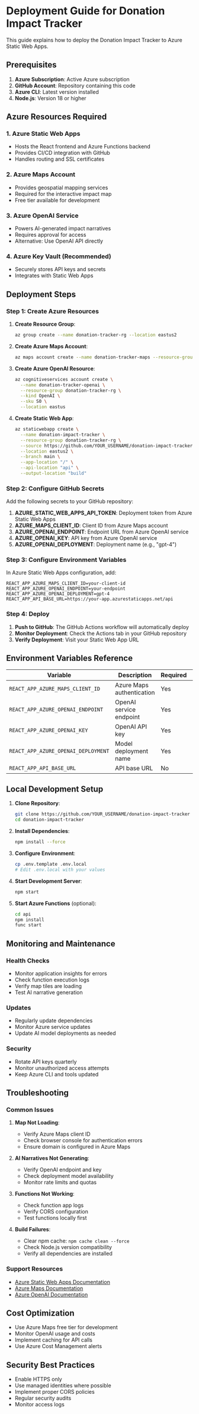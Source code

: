 # Deployment Guide for Donation Impact Tracker

This guide explains how to deploy the Donation Impact Tracker to Azure Static Web Apps.

## Prerequisites

1. **Azure Subscription**: Active Azure subscription
2. **GitHub Account**: Repository containing this code
3. **Azure CLI**: Latest version installed
4. **Node.js**: Version 18 or higher

## Azure Resources Required

### 1. Azure Static Web Apps
- Hosts the React frontend and Azure Functions backend
- Provides CI/CD integration with GitHub
- Handles routing and SSL certificates

### 2. Azure Maps Account
- Provides geospatial mapping services
- Required for the interactive impact map
- Free tier available for development

### 3. Azure OpenAI Service
- Powers AI-generated impact narratives
- Requires approval for access
- Alternative: Use OpenAI API directly

### 4. Azure Key Vault (Recommended)
- Securely stores API keys and secrets
- Integrates with Static Web Apps

## Deployment Steps

### Step 1: Create Azure Resources

1. **Create Resource Group**:
   ```bash
   az group create --name donation-tracker-rg --location eastus2
   ```

2. **Create Azure Maps Account**:
   ```bash
   az maps account create --name donation-tracker-maps --resource-group donation-tracker-rg --sku S0
   ```

3. **Create Azure OpenAI Resource**:
   ```bash
   az cognitiveservices account create \
     --name donation-tracker-openai \
     --resource-group donation-tracker-rg \
     --kind OpenAI \
     --sku S0 \
     --location eastus
   ```

4. **Create Static Web App**:
   ```bash
   az staticwebapp create \
     --name donation-impact-tracker \
     --resource-group donation-tracker-rg \
     --source https://github.com/YOUR_USERNAME/donation-impact-tracker \
     --location eastus2 \
     --branch main \
     --app-location "/" \
     --api-location "api" \
     --output-location "build"
   ```

### Step 2: Configure GitHub Secrets

Add the following secrets to your GitHub repository:

1. **AZURE_STATIC_WEB_APPS_API_TOKEN**: Deployment token from Azure Static Web Apps
2. **AZURE_MAPS_CLIENT_ID**: Client ID from Azure Maps account
3. **AZURE_OPENAI_ENDPOINT**: Endpoint URL from Azure OpenAI service
4. **AZURE_OPENAI_KEY**: API key from Azure OpenAI service
5. **AZURE_OPENAI_DEPLOYMENT**: Deployment name (e.g., "gpt-4")

### Step 3: Configure Environment Variables

In Azure Static Web Apps configuration, add:

```
REACT_APP_AZURE_MAPS_CLIENT_ID=your-client-id
REACT_APP_AZURE_OPENAI_ENDPOINT=your-endpoint
REACT_APP_AZURE_OPENAI_DEPLOYMENT=gpt-4
REACT_APP_API_BASE_URL=https://your-app.azurestaticapps.net/api
```

### Step 4: Deploy

1. **Push to GitHub**: The GitHub Actions workflow will automatically deploy
2. **Monitor Deployment**: Check the Actions tab in your GitHub repository
3. **Verify Deployment**: Visit your Static Web App URL

## Environment Variables Reference

| Variable | Description | Required | Example |
|----------|-------------|----------|---------|
| `REACT_APP_AZURE_MAPS_CLIENT_ID` | Azure Maps authentication | Yes | `abc123-def456-...` |
| `REACT_APP_AZURE_OPENAI_ENDPOINT` | OpenAI service endpoint | Yes | `https://your-service.openai.azure.com` |
| `REACT_APP_AZURE_OPENAI_KEY` | OpenAI API key | Yes | `your-api-key` |
| `REACT_APP_AZURE_OPENAI_DEPLOYMENT` | Model deployment name | Yes | `gpt-4` |
| `REACT_APP_API_BASE_URL` | API base URL | No | Auto-configured |

## Local Development Setup

1. **Clone Repository**:
   ```bash
   git clone https://github.com/YOUR_USERNAME/donation-impact-tracker
   cd donation-impact-tracker
   ```

2. **Install Dependencies**:
   ```bash
   npm install --force
   ```

3. **Configure Environment**:
   ```bash
   cp .env.template .env.local
   # Edit .env.local with your values
   ```

4. **Start Development Server**:
   ```bash
   npm start
   ```

5. **Start Azure Functions** (optional):
   ```bash
   cd api
   npm install
   func start
   ```

## Monitoring and Maintenance

### Health Checks
- Monitor application insights for errors
- Check function execution logs
- Verify map tiles are loading
- Test AI narrative generation

### Updates
- Regularly update dependencies
- Monitor Azure service updates
- Update AI model deployments as needed

### Security
- Rotate API keys quarterly
- Monitor unauthorized access attempts
- Keep Azure CLI and tools updated

## Troubleshooting

### Common Issues

1. **Map Not Loading**:
   - Verify Azure Maps client ID
   - Check browser console for authentication errors
   - Ensure domain is configured in Azure Maps

2. **AI Narratives Not Generating**:
   - Verify OpenAI endpoint and key
   - Check deployment model availability
   - Monitor rate limits and quotas

3. **Functions Not Working**:
   - Check function app logs
   - Verify CORS configuration
   - Test functions locally first

4. **Build Failures**:
   - Clear npm cache: `npm cache clean --force`
   - Check Node.js version compatibility
   - Verify all dependencies are installed

### Support Resources
- [Azure Static Web Apps Documentation](https://docs.microsoft.com/azure/static-web-apps/)
- [Azure Maps Documentation](https://docs.microsoft.com/azure/azure-maps/)
- [Azure OpenAI Documentation](https://docs.microsoft.com/azure/cognitive-services/openai/)

## Cost Optimization

- Use Azure Maps free tier for development
- Monitor OpenAI usage and costs
- Implement caching for API calls
- Use Azure Cost Management alerts

## Security Best Practices

- Enable HTTPS only
- Use managed identities where possible
- Implement proper CORS policies
- Regular security audits
- Monitor access logs